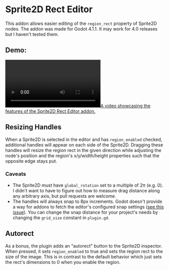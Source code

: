 # Sprite2D Rect Editor

This addon allows easier editing of the `region_rect` property of Sprite2D
nodes. The addon was made for Godot 4.1.1. It may work for 4.0 releases but I
haven't tested them.


## Demo:
[![A video showcasing the features of the Sprite2D Rect Editor addon.](docs/demo.webm)](docs/demo.webm)


## Resizing Handles

When a Sprite2D is selected in the editor and has `region_enabled` checked,
additional handles will appear on each side of the Sprite2D. Dragging these
handles will resize the region rect in the given direction while adjusting the
node's position and the region's x/y/width/height properties such that the
opposite edge stays put.

### Caveats
- The Sprite2D must have `global_rotation` set to a multiple of 2π (e.g. 0). I
  didn't want to have to figure out how to measure drag distance along any
  arbitrary axis, but pull requests are welcome.
- The handles will always snap to 8px increments. Godot doesn't provide a way
  for addons to fetch the editor's configured snap settings ([see this
  issue](https://github.com/godotengine/godot/issues/11180)). You can change the
  snap distance for your project's needs by changing the `grid_size` constant in
  `plugin.gd`.


## Autorect

As a bonus, the plugin adds an "autorect" button to the Sprite2D inspector. When
pressed, it sets `region_enabled` to true and sets the region rect to the size
of the image. This is in contrast to the default behavior which just sets the
rect's dimensions to 0 when you enable the region.
